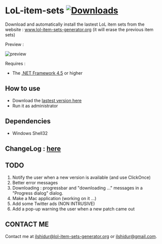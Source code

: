 # LoL-item-sets [![Downloads](https://img.shields.io/github/downloads/Ilshidur/LoL-item-sets/total.svg)](https://github.com/Ilshidur/LoL-item-sets/releases)

Download and automatically install the lastest LoL item sets from the website :
www.lol-item-sets-generator.org
(it will erase the previous item sets)

Preview :

![preview](https://cloud.githubusercontent.com/assets/6564012/8487872/254108f2-210f-11e5-87ca-976c84baa74a.png)

Requires :

- The [.NET Framework 4.5](https://www.microsoft.com/en-US/download/details.aspx?id=30653) or higher

How to use
---------
- Download the [lastest version here](http://www.item-sets-generator.org/clicks/click.php?id=dl_application_from_other_site)
- Run it as administrator

Dependencies
---------

- Windows Shell32

ChangeLog : [here](https://github.com/Ilshidur/LoL-item-sets/blob/master/CHANGELOG.md)
---------

TODO
---------

1) Notify the user when a new version is available (and use ClickOnce)
2) Better error messages
3) Downloading : progressbar and "downloading ..." messages in a "Progress dialog" dialog.
4) Make a Mac application (working on it ...)
5) Add some Twitter ads (NON INTRUSIVE)
6) Add a pop-up warning the user when a new patch came out

CONTACT ME
---------

Contact me at [ilshidur@lol-item-sets-generator.org](mailto:ilshidur@lol-item-sets-generator.org) or [ilshidur@gmail.com](mailto:ilshidur@gmail.com).
